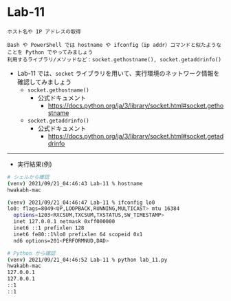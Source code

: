 # Lab-11

```text
ホスト名や IP アドレスの取得

Bash や PowerShell では hostname や ifconfig（ip addr）コマンドと似たようなことを Python でやってみましょう
利用するライブラリ/メソッドなど：socket.gethostname(), socket.getaddrinfo()
```

- Lab-11 では、`socket` ライブラリを用いて、実行環境のネットワーク情報を確認してみましょう
  - `socket.gethostname()`
    - 公式ドキュメント
      - <https://docs.python.org/ja/3/library/socket.html#socket.gethostname>
  - `socket.getaddrinfo()`
    - 公式ドキュメント
      - <https://docs.python.org/ja/3/library/socket.html#socket.getaddrinfo>

***

- 実行結果(例)

```bash
# シェルから確認
(venv) 2021/09/21_04:46:43 Lab-11 % hostname
hwakabh-mac

(venv) 2021/09/21_04:46:47 Lab-11 % ifconfig lo0
lo0: flags=8049<UP,LOOPBACK,RUNNING,MULTICAST> mtu 16384
  options=1203<RXCSUM,TXCSUM,TXSTATUS,SW_TIMESTAMP>
  inet 127.0.0.1 netmask 0xff000000 
  inet6 ::1 prefixlen 128 
  inet6 fe80::1%lo0 prefixlen 64 scopeid 0x1 
  nd6 options=201<PERFORMNUD,DAD>

# Python から確認
(venv) 2021/09/21_04:46:52 Lab-11 % python lab_11.py 
hwakabh-mac
127.0.0.1
127.0.0.1
::1
::1
```
